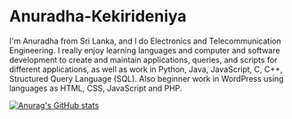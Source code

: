 # Anuradha-Kekirideniya

I'm Anuradha from Sri Lanka, and I do Electronics and Telecommunication Engineering. I really enjoy learning languages and computer and software development to create and maintain applications, queries, and scripts for different applications, as well as work in Python, Java, JavaScript, C, C++, Structured Query Language (SQL). Also beginner work in WordPress using languages as HTML, CSS, JavaScript and PHP.

[![Anurag's GitHub stats](https://github-readme-stats.vercel.app/api?username=anuradhakekirideniya)](https://github.com/anuraghazra/github-readme-stats)
